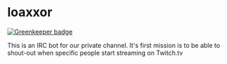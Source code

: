 # loaxxor

[![Greenkeeper badge](https://badges.greenkeeper.io/deiga/loaxor.svg)](https://greenkeeper.io/)

This is an IRC bot for our private channel.
It's first mission is to be able to shout-out when specific people start streaming on Twitch.tv
